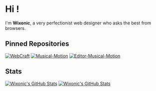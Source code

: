 # Hi !
I'm **Wixonic**, a very perfectionist web designer who asks the best from browsers.

## Pinned Repositories

[![WebCraft](https://github-readme-stats.vercel.app/api/pin/?username=Wix-Productions&repo=WebCraft&show_icons=true)](https://github.com/Wix-Productions/WebCraft)
[![Musical-Motion](https://github-readme-stats.vercel.app/api/pin/?username=Wixonic&repo=Musical-Motion&show_icons=true)](https://github.com/Wixonic/Musical-Motion)
[![Editor-Musical-Motion](https://github-readme-stats.vercel.app/api/pin/?username=Wixonic&repo=Editor-Musical-Motion&show_icons=true)](https://github.com/Wixonic/Editor-Musical-Motion)

## Stats

[![Wixonic's GitHub Stats](https://github-readme-stats.vercel.app/api?include_all_commits=true&username=Wixonic&count_private=true&show_icons=true)](https://github.com/Wixonic)
[![Wixonic's GitHub Stats](https://github-readme-stats.vercel.app/api/top-langs/?username=Wixonic&count_private=true&show_icons=true)](https://github.com/Wixonic)
